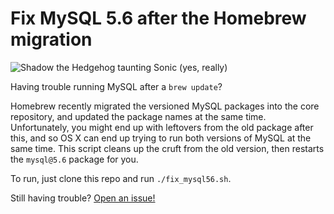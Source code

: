 Fix MySQL 5.6 after the Homebrew migration
==========================================

![Shadow the Hedgehog taunting Sonic (yes, really)](https://i.ytimg.com/vi/433jTl_rZB8/hqdefault.jpg)

Having trouble running MySQL after a `brew update`?

Homebrew recently migrated the versioned MySQL packages into the core repository, and updated the package names at the same time. Unfortunately, you might end up with leftovers from the old package after this, and so OS X can end up trying to run both versions of MySQL at the same time. This script cleans up the cruft from the old version, then restarts the `mysql@5.6` package for you.

To run, just clone this repo and run `./fix_mysql56.sh`.

Still having trouble? [Open an issue!](https://github.com/mistydemeo/fix_service_migration/issues)
